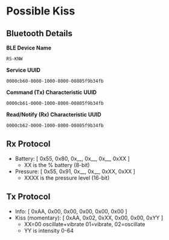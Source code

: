 # Possible Kiss

## Bluetooth Details

**BLE Device Name**
```
RS-KNW
```

**Service UUID**
```
0000cb60-0000-1000-8000-00805f9b34fb
```

**Command (Tx) Characteristic UUID**
```
0000cb61-0000-1000-8000-00805f9b34fb
```

**Read/Notify (Rx) Characteristic UUID**
```
0000cb62-0000-1000-8000-00805f9b34fb
```

## Rx Protocol

- Battery: [ 0x55, 0x80, 0x__, 0x__, 0x__, 0xXX ] 
  - XX is the % battery (8-bit)
- Pressure: [ 0x55, 0x91, 0x__, 0x__, 0xXX, 0xXX ]
  - XXXX is the pressure level (16-bit)

## Tx Protocol

- Info: [ 0xAA, 0x00, 0x00, 0x00, 0x00, 0x00 ]
- Kiss (momentary): [ 0xAA, 0x02, 0xXX, 0x00, 0x00, 0xYY ]
  - XX=00 oscillate+vibrate 01=vibrate, 02=oscillate
  - YY is intensity 0-64
